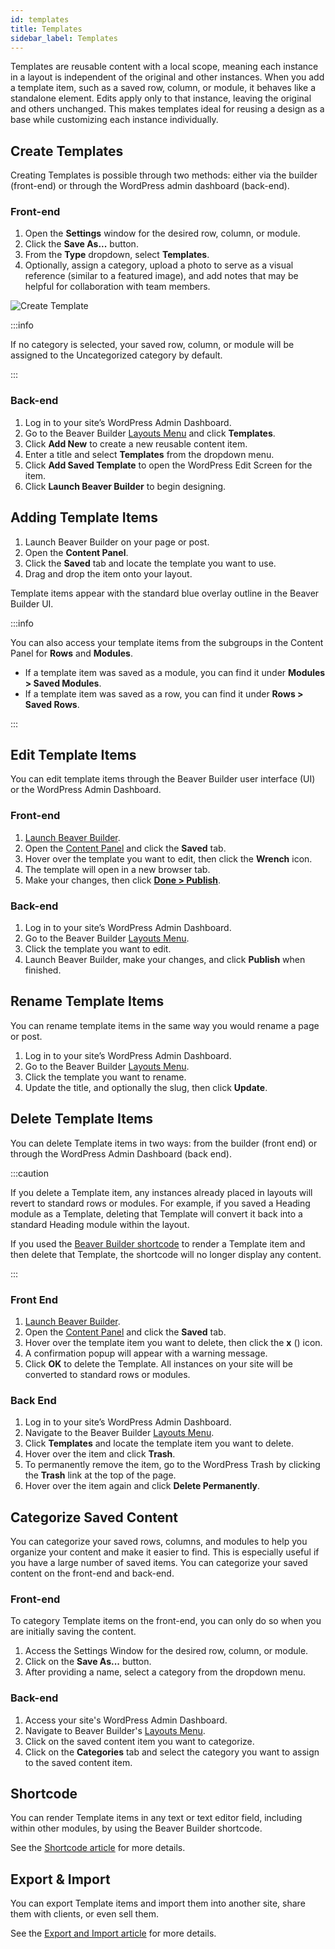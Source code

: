 ```yaml
---
id: templates
title: Templates
sidebar_label: Templates
---
```


Templates are reusable content with a local scope, meaning each instance in a layout is independent of the original and other instances. When you add a template item, such as a saved row, column, or module, it behaves like a standalone element. Edits apply only to that instance, leaving the original and others unchanged. This makes templates ideal for reusing a design as a base while customizing each instance individually.

## Create Templates

Creating Templates is possible through two methods: either via the builder (front-end) or through the WordPress admin dashboard (back-end).

### Front-end

1. Open the **Settings** window for the desired row, column, or module.
2. Click the **Save As...** button.
3. From the **Type** dropdown, select **Templates**.
4. Optionally, assign a category, upload a photo to serve as a visual reference (similar to a featured image), and add notes that may be helpful for collaboration with team members.

![Create Template](/img/beaver-builder/layouts--reusable-content--templates--1.webp)

:::info

If no category is selected, your saved row, column, or module will be assigned to the Uncategorized category by default.

:::

### Back-end

1. Log in to your site’s WordPress Admin Dashboard.
2. Go to the Beaver Builder [Layouts Menu](settings/layouts-menu.md) and click **Templates**.
3. Click **Add New** to create a new reusable content item.
4. Enter a title and select **Templates** from the dropdown menu.
5. Click **Add Saved Template** to open the WordPress Edit Screen for the item.
6. Click **Launch Beaver Builder** to begin designing.

## Adding Template Items

1. Launch Beaver Builder on your page or post.
2. Open the **Content Panel**.
3. Click the **Saved** tab and locate the template you want to use.
4. Drag and drop the item onto your layout.

Template items appear with the standard blue overlay outline in the Beaver Builder UI.

:::info

You can also access your template items from the subgroups in the Content Panel for **Rows** and **Modules**.  

- If a template item was saved as a module, you can find it under **Modules > Saved Modules**.  
- If a template item was saved as a row, you can find it under **Rows > Saved Rows**.  

:::

## Edit Template Items

You can edit template items through the Beaver Builder user interface (UI) or the WordPress Admin Dashboard.

### Front-end

1. [Launch Beaver Builder](getting-started/launch-builder.md).
2. Open the [Content Panel](user-interface/content-panel.md) and click the **Saved** tab.
3. Hover over the template you want to edit, then click the **Wrench** <i className="fas fa-wrench"></i> icon.
4. The template will open in a new browser tab.
5. Make your changes, then click [**Done > Publish**](user-interface/top-bar.md#done-button).

### Back-end

1. Log in to your site’s WordPress Admin Dashboard.
2. Go to the Beaver Builder [Layouts Menu](settings/layouts-menu.md).
3. Click the template you want to edit.
4. Launch Beaver Builder, make your changes, and click **Publish** when finished.

## Rename Template Items

You can rename template items in the same way you would rename a page or post.  

1. Log in to your site’s WordPress Admin Dashboard.  
2. Go to the Beaver Builder [Layouts Menu](settings/layouts-menu.md).  
3. Click the template you want to rename.  
4. Update the title, and optionally the slug, then click **Update**.

## Delete Template Items

You can delete Template items in two ways: from the builder (front end) or through the WordPress Admin Dashboard (back end).  

:::caution

If you delete a Template item, any instances already placed in layouts will revert to standard rows or modules. For example, if you saved a Heading module as a Template, deleting that Template will convert it back into a standard Heading module within the layout.

If you used the [Beaver Builder shortcode](shortcode/index.md) to render a Template item and then delete that Template, the shortcode will no longer display any content.

:::

### Front End  

1. [Launch Beaver Builder](getting-started/launch-builder.md).  
2. Open the [Content Panel](user-interface/content-panel.md) and click the **Saved** tab.  
3. Hover over the template item you want to delete, then click the **x** (<i className="fas fa-times"></i>) icon.  
4. A confirmation popup will appear with a warning message.  
5. Click **OK** to delete the Template. All instances on your site will be converted to standard rows or modules.  

### Back End  

1. Log in to your site’s WordPress Admin Dashboard.  
2. Navigate to the Beaver Builder [Layouts Menu](settings/layouts-menu.md).  
3. Click **Templates** and locate the template item you want to delete.  
4. Hover over the item and click **Trash**.  
5. To permanently remove the item, go to the WordPress Trash by clicking the **Trash** link at the top of the page.  
6. Hover over the item again and click **Delete Permanently**.  

## Categorize Saved Content

You can categorize your saved rows, columns, and modules to help you organize your content and make it easier to find. This is especially useful if you have a large number of saved items. You can categorize your saved content on the front-end and back-end.

### Front-end

To category Template items on the front-end, you can only do so when you are initially saving the content.

1. Access the Settings Window for the desired row, column, or module.
2. Click on the **Save As...** button.
3. After providing a name, select a category from the dropdown menu.

### Back-end

1. Access your site's WordPress Admin Dashboard.
2. Navigate to Beaver Builder's [Layouts Menu](settings/layouts-menu.md).
3. Click on the saved content item you want to categorize.
4. Click on the **Categories** tab and select the category you want to assign to the saved content item.

## Shortcode  

You can render Template items in any text or text editor field, including within other modules, by using the Beaver Builder shortcode.  

See the [Shortcode article](shortcode/index.md) for more details.  

## Export & Import  

You can export Template items and import them into another site, share them with clients, or even sell them.  

See the [Export and Import article](settings/export-import.md) for more details.
